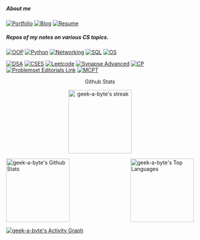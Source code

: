 ##### About me

[![Portfolio](https://img.shields.io/badge/-Portfolio-9cf)](https://nazia-shehnaz.netlify.app/)
[![Blog](https://img.shields.io/badge/-Blog-9cf)](https://geek-a-byte.github.io/)
[![Resume](https://img.shields.io/badge/-Resume-9cf)](https://resume-of-nazia-shehnaz.netlify.app/)

##### Repos of my notes on various CS topics.

[![OOP](https://img.shields.io/badge/-Object_Oriented_Programming-9cf)](https://github.com/Geek-a-Byte/OOP)
[![Python](https://img.shields.io/badge/-PyHaxx-9cf)](https://github.com/Geek-a-Byte/PyHaxx)
[![Networking](https://img.shields.io/badge/-Networking-9cf)](https://github.com/Geek-a-Byte/Networking)
[![SQL](https://img.shields.io/badge/-Structured_Query_Language-9cf)](https://github.com/Geek-a-Byte/sql-practice)
[![OS](https://img.shields.io/badge/-Operating_Systems-9cf)](https://github.com/Geek-a-Byte/Operating-Systems-Sessionals)

[![DSA](https://img.shields.io/badge/-Data_Structures_and_algorithms-9cf)](https://github.com/Geek-a-Byte/DSA)
[![CSES](https://img.shields.io/badge/-CSES-9cf)](https://github.com/Geek-a-Byte/CSES)
[![Leetcode](https://img.shields.io/badge/-Leetcode-9cf)](https://github.com/Geek-a-Byte/Leetcode-Solutions)
[![Synapse Advanced](https://img.shields.io/badge/-Synapse_Advanced-9cf)](https://github.com/Geek-a-Byte/SynapseTrainingResourses)
[![CP](https://img.shields.io/badge/-Competitive_programming-9cf)](https://github.com/Geek-a-Byte/CP)
[![Problemset Editorials Link](https://img.shields.io/badge/-Problemset_Editorials_Link-9cf)](https://github.com/Geek-a-Byte/Problemsets-Editorials-of-Bangladesh-OnsiteProgrammingContests)
[![MCPT](https://img.shields.io/badge/-MCPT-9cf)](https://github.com/Geek-a-Byte/MCPT_contests)

<p align="center" style="font-weight=500px">
Github Stats
</p>

<p align="center"><a href="https://github.com/geek-a-byte/">
<img title="🔥 Get streak stats for your profile at git.io/streak-stats" height="170px" alt="geek-a-byte's streak" src="https://github-readme-streak-stats.herokuapp.com/?user=geek-a-byte&theme=black-ice&hide_border=true&stroke=0000&background=0D1117"/>
</a></p>

<p>
<a align="left" href="https://github.com/geek-a-byte/github-readme-stats"><img alt="geek-a-byte's Github Stats" height="170px" src="https://github-readme-stats.vercel.app/api?username=geek-a-byte&show_icons=true&count_private=true&theme=react&hide_border=true&bg_color=0D1117" /></a>
<a href="https://github.com/geek-a-byte/"><img align="right" alt="geek-a-byte's Top Languages" height="170px" src="https://github-readme-stats.vercel.app/api/top-langs/?username=geek-a-byte&langs_count=8&count_private=true&layout=compact&theme=react&hide_border=true&bg_color=0D1117" /></a>

<a href="https://github.com/geek-a-byte/github-readme-activity-graph"><img alt="geek-a-byte's Activity Graph" src="https://activity-graph.herokuapp.com/graph?username=geek-a-byte&bg_color=0D1117&color=5BCDEC&line=5BCDEC&point=FFFFFF&hide_border=true" /></a>
